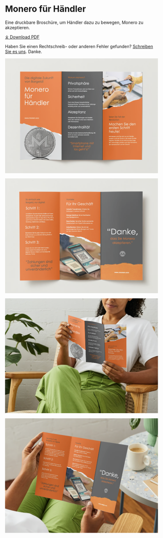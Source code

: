 # Monero für Händler

Eine druckbare Broschüre, um Händler dazu zu bewegen, Monero zu akzeptieren.

[&#10515; Download PDF](./Monero%20fuer%20Haendler%20Flyer%20-%20deutsch.pdf)

Haben Sie einen Rechtschreib- oder anderen Fehler gefunden? [Schreiben Sie es uns](https://github.com/ASchmidt1024/monero-for-merchants-booklet/issues/new/choose). Danke.

![Seite 1](images/Screenshot%202023-09-02%20at%2009.04.33.png)

![Seite 2](images/Screenshot%202023-09-02%20at%2009.04.38.png)

![Vorschau 1](images/Screenshot%202023-09-02%20at%2009.04.43.png)

![Vorschau 2](images/Screenshot%202023-09-02%20at%2009.04.51.png)

